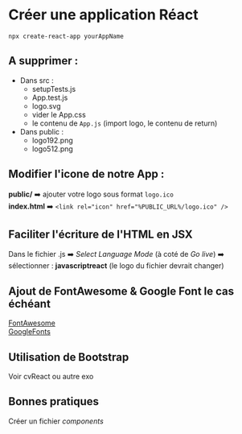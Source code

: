 # Créer une application Réact

`npx create-react-app yourAppName`

## A supprimer :  
- Dans src : 
  - setupTests.js
  - App.test.js
  - logo.svg
  - vider le App.css
  - le contenu de `App.js` (import logo, le contenu de return)
- Dans public : 
  - logo192.png
  - logo512.png

## Modifier l'icone de notre App :  
**public/** ➡️ ajouter votre logo sous format `logo.ico`  
**index.html** ➡️ `<link rel="icon" href="%PUBLIC_URL%/logo.ico" />`

## Faciliter l'écriture de l'HTML en JSX
Dans le fichier .js ➡️ *Select Language Mode* (à coté de *Go live*) ➡️ sélectionner : **javascriptreact** (le logo du fichier devrait changer)

## Ajout de FontAwesome & Google Font le cas échéant
[FontAwesome](https://github.com/RaphaelHardFork/docs-perso/blob/main/FontAwesome.md)  
[GoogleFonts](https://github.com/RaphaelHardFork/docs-perso/blob/main/googleFonts.md)

## Utilisation de Bootstrap
Voir cvReact ou autre exo

## Bonnes pratiques
Créer un fichier *components*